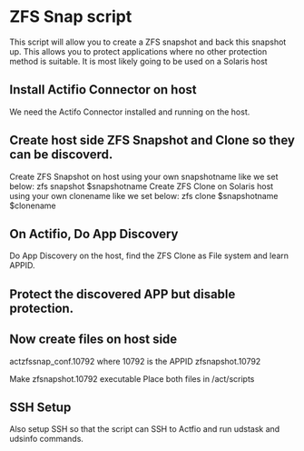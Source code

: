 # ZFS Snap script

This script will allow you to create a ZFS snapshot and back this snapshot up.
This allows you to protect applications where no other protection method is suitable.
It is most likely going to be used on a Solaris host

##  Install Actifio Connector on host  

We need the Actifo Connector installed and running on the host.

## Create host side ZFS Snapshot and Clone so they can be discoverd.

Create ZFS Snapshot on host using your own snapshotname like we set below:    zfs snapshot $snapshotname
Create ZFS Clone on Solaris host using your own clonename like we set below:     zfs clone $snapshotname $clonename

## On Actifio, Do App Discovery 

Do App Discovery on the host, find the ZFS Clone as File system and learn APPID.  

## Protect the discovered APP but disable protection.  

## Now create  files on host side    

actzfssnap_conf.10792   where 10792 is the APPID
zfsnapshot.10792 

Make zfsnapshot.10792 executable
Place both files in /act/scripts

##   SSH Setup

Also setup SSH so that the script can SSH to Actfio and run udstask and udsinfo commands.
